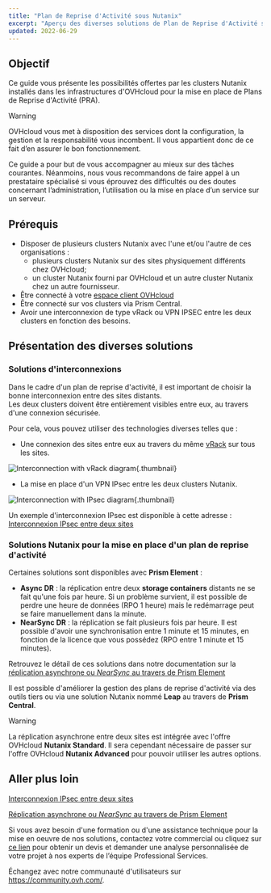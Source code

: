 ```yaml
---
title: "Plan de Reprise d'Activité sous Nutanix"
excerpt: "Aperçu des diverses solutions de Plan de Reprise d'Activité sous Nutanix"
updated: 2022-06-29
---
```


## Objectif

Ce guide vous présente les possibilités offertes par les clusters Nutanix installés dans les infrastructures d'OVHcloud pour la mise en place de Plans de Reprise d'Activité (PRA).

> [!warning]
> OVHcloud vous met à disposition des services dont la configuration, la gestion et la responsabilité vous incombent. Il vous appartient donc de ce fait d’en assurer le bon fonctionnement.
>
> Ce guide a pour but de vous accompagner au mieux sur des tâches courantes. Néanmoins, nous vous recommandons de faire appel à un prestataire spécialisé si vous éprouvez des difficultés ou des doutes concernant l’administration, l’utilisation ou la mise en place d’un service sur un serveur.
>

## Prérequis

- Disposer de plusieurs clusters Nutanix avec l'une et/ou l'autre de ces organisations :
    - plusieurs clusters Nutanix sur des sites physiquement différents chez OVHcloud;
    - un cluster Nutanix fourni par OVHcloud et un autre cluster Nutanix chez un autre fournisseur.
- Être connecté à votre [espace client OVHcloud](/links/manager)
- Être connecté sur vos clusters via Prism Central.
- Avoir une interconnexion de type vRack ou VPN IPSEC entre les deux clusters en fonction des besoins.

## Présentation des diverses solutions

### Solutions d'interconnexions

Dans le cadre d'un plan de reprise d'activité, il est important de choisir la bonne interconnexion entre des sites distants.<br>
Les deux clusters doivent être entièrement visibles entre eux, au travers d'une connexion sécurisée.

Pour cela, vous pouvez utiliser des technologies diverses telles que :

- Une connexion des sites entre eux au travers du même [vRack](https://www.ovh.com/ca/fr/solutions/vrack/) sur tous les sites.

![Interconnection with vRack diagram](images/vrackinterconnection.png){.thumbnail}

- La mise en place d'un VPN IPsec entre les deux clusters Nutanix. 

![Interconnection with IPsec diagram](images/ipsecinterconnection.png){.thumbnail}

Un exemple d'interconnexion IPsec est disponible à cette adresse : [Interconnexion IPsec entre deux sites](/pages/hosted_private_cloud/nutanix_on_ovhcloud/44-ipsec-interconnection)

### Solutions Nutanix pour la mise en place d'un plan de reprise d'activité

Certaines solutions sont disponibles avec **Prism Element** :

- **Async DR** : la réplication entre deux **storage containers** distants ne se fait qu'une fois par heure. Si un problème survient, il est possible de perdre une heure de données (RPO 1 heure) mais le redémarrage peut se faire manuellement dans la minute.
- **NearSync DR** : la réplication se fait plusieurs fois par heure. Il est possible d'avoir une synchronisation entre 1 minute et 15 minutes, en fonction de la licence que vous possédez (RPO entre 1 minute et 15 minutes).

Retrouvez le détail de ces solutions dans notre documentation sur la [réplication asynchrone ou *NearSync* au travers de Prism Element](/pages/hosted_private_cloud/nutanix_on_ovhcloud/46-prism-element-replication)

Il est possible d'améliorer la gestion des plans de reprise d'activité via des outils tiers ou via une solution Nutanix nommé **Leap** au travers de **Prism Central**.

> [!warning]
> La réplication asynchrone entre deux sites est intégrée avec l'offre OVHcloud **Nutanix Standard**. Il sera cependant nécessaire de passer sur l'offre OVHcloud **Nutanix Advanced** pour pouvoir utiliser les autres options.

## Aller plus loin

[Interconnexion IPsec entre deux sites](/pages/hosted_private_cloud/nutanix_on_ovhcloud/44-ipsec-interconnection)

[Réplication asynchrone ou *NearSync* au travers de Prism Element](/pages/hosted_private_cloud/nutanix_on_ovhcloud/46-prism-element-replication)

Si vous avez besoin d'une formation ou d'une assistance technique pour la mise en oeuvre de nos solutions, contactez votre commercial ou cliquez sur [ce lien](https://www.ovhcloud.com/fr-ca/professional-services/) pour obtenir un devis et demander une analyse personnalisée de votre projet à nos experts de l’équipe Professional Services.

Échangez avec notre communauté d'utilisateurs sur <https://community.ovh.com/>.

